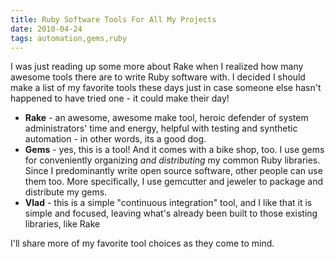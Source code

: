 ```yaml
---
title: Ruby Software Tools For All My Projects
date: 2010-04-24
tags: automation,gems,ruby
---
```

I was just reading up some more about Rake when I realized how many awesome tools there are to write Ruby software with. I decided I should make a list of my favorite tools these days just in case someone else hasn't happened to have tried one - it could make their day!

* **Rake** - an awesome, awesome make tool, heroic defender of system administrators' time and energy, helpful with testing and synthetic automation - in other words, its a good dog.
* **Gems** - yes, this is a tool! And it comes with a bike shop, too. I use gems for conveniently organizing *and distributing* my common Ruby libraries. Since I predominantly write open source software, other people can use them too. More specifically, I use gemcutter and jeweler to package and distribute my gems.
* **Vlad** - this is a simple "continuous integration" tool, and I like that it is simple and focused, leaving what's already been built to those existing libraries, like Rake

I'll share more of my favorite tool choices as they come to mind.

